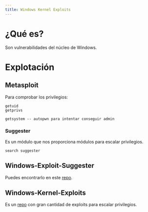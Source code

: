 ```yaml
---
title: Windows Kernel Exploits
---
```

# ¿Qué es?

Son vulnerabilidades del núcleo de Windows.

# Explotación

## Metasploit

Para comprobar los privilegios:

```msf
getuid
getprivs

getsystem -- autopwn para intentar conseguir admin
```

### Suggester

Es un módulo que nos proporciona módulos para escalar privilegios.

```msf
search suggester
```

## Windows-Exploit-Suggester

Puedes encontrarlo en este [repo](https://github.com/AonCyberLabs/Windows-Exploit-Suggester).

## Windows-Kernel-Exploits

Es un [repo](https://github.com/SecWiki/windows-kernel-exploits) con gran cantidad de exploits para escalar privilegios.